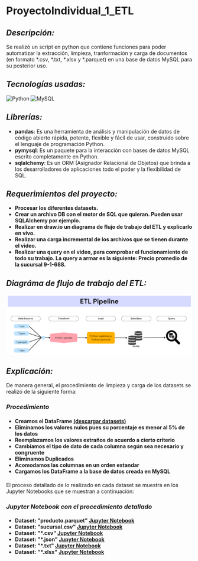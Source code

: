 # ProyectoIndividual_1_ETL

## _Descripción:_
Se realizó un script en python que contiene funciones para poder automatizar la extracción, limpieza, tranformación y carga de documentos (en formato *.csv, *.txt, *.xlsx y *.parquet) en una base de datos MySQL para su posterior uso.

## _Tecnologías usadas:_
![Python](https://img.shields.io/badge/Python-FFD43B?style=for-the-badge&logo=python&logoColor=blue)
![MySQL](https://img.shields.io/badge/MySQL-005C84?style=for-the-badge&logo=mysql&logoColor=white)

## _Librerías:_
<ul>
    <li><strong>pandas</strong>: Es una herramienta de análisis y manipulación de datos de código abierto rápida, potente, flexible y fácil de usar, construido sobre el lenguaje de programación Python.</li>
    <li><strong>pymysql</strong>: Es un paquete para la interacción con bases de datos MySQL escrito completamente en Python.</li>
    <li><strong>sqlalchemy</strong>: Es un ORM (Asignador Relacional de Objetos) que brinda a los desarrolladores de aplicaciones todo el poder y la flexibilidad de SQL.</li>
</ul>

## _Requerimientos del proyecto:_
<ul>
  <li><strong>Procesar los diferentes datasets.</strong></li>
  <li><strong>Crear un archivo DB con el motor de SQL que quieran. Pueden usar SQLAlchemy por ejemplo.</strong></li>
  <li><strong>Realizar en draw.io un diagrama de flujo de trabajo del ETL y explicarlo en vivo.</strong></li>
  <li><strong>Realizar una carga incremental de los archivos que se tienen durante el video.</strong></li>
  <li><strong>Realizar una query en el video, para comprobar el funcionamiento de todo su trabajo. La query a armar es la siguiente: Precio promedio de la sucursal 9-1-688.</strong></li>
</ul>

## _Diagráma de flujo de trabajo del ETL:_
<img src="/src_/DiagramaFlujo_ETL.png">

## _Explicación:_
De manera general, el procedimiento de limpieza y carga de los datasets se realizó de la siguiente forma:

<h3>
  <i>Procedimiento</i>
  <h4>
    <ul>
      <li>
          <strong>Creamos el DataFrame</strong>
          <a href="https://drive.google.com/drive/folders/1__XFR67MwwBBR4MTHsAJw1kcALe9eIa4?usp=sharing">(descargar datasets)</a>
      </li>
      <li><strong>Eliminamos los valores nulos pues su porcentaje es menor al 5% de los datos</strong></li>
      <li><strong>Reemplazamos los valores extraños de acuerdo a cierto criterio</strong></li>
      <li><strong>Cambiamos el tipo de dato de cada columna según sea necesario y congruente</strong></li>
      <li><strong>Eliminamos Duplicados</strong></li>
      <li><strong>Acomodamos las columnas en un orden estandar</strong></li>
      <li><strong>Cargamos los DataFrame a la base de datos creada en MySQL</strong></li>
    </ul>
   <h4>
</h3>

El proceso detallado de lo realizado en cada dataset se muestra en los Jupyter Notebooks que se muestran a continuación:

<h3>
  <i>Jupyter Notebook con el procedimiento detallado</i>
  <h4>
    <ul>
      <li>
        <strong>Dataset: "producto.parquet"</strong>
        <a href="https://github.com/JozCrzBrgn/ProyectoIndividual_1_ETL/blob/main/Producto.ipynb">Jupyter Notebook</a>
      </li>
      <li>
        <strong>Dataset: "sucursal.csv"</strong> 
        <a href="https://github.com/JozCrzBrgn/ProyectoIndividual_1_ETL/blob/main/Sucursal.ipynb">Jupyter Notebook</a>
      </li>
      <li>
        <strong>Dataset: "*.csv"</strong> 
        <a href="https://github.com/JozCrzBrgn/ProyectoIndividual_1_ETL/blob/main/CSV.ipynb">Jupyter Notebook</a>
      </li>
      <li>
        <strong>Dataset: "*.json"</strong> 
        <a href="https://github.com/JozCrzBrgn/ProyectoIndividual_1_ETL/blob/main/JSON.ipynb">Jupyter Notebook</a>
      </li>
      <li>
        <strong>Dataset: "*.txt"</strong> 
        <a href="https://github.com/JozCrzBrgn/ProyectoIndividual_1_ETL/blob/main/TEXT.ipynb">Jupyter Notebook</a>
      </li>
      <li>
        <strong>Dataset: "*.xlsx"</strong> 
        <a href="https://github.com/JozCrzBrgn/ProyectoIndividual_1_ETL/blob/main/EXCEL.ipynb">Jupyter Notebook</a>
      </li>
    </ul>
   <h4>
</h3>






